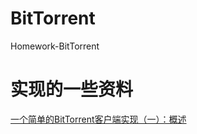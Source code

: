 # BitTorrent
Homework-BitTorrent

# 实现的一些资料
[一个简单的BitTorrent客户端实现（一）：概述](https://blog.csdn.net/zxywd/article/details/50540908)
